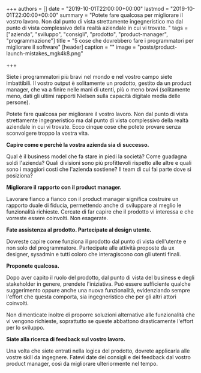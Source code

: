 +++
authors = []
date = "2019-10-01T22:00:00+00:00"
lastmod = "2019-10-01T22:00:00+00:00"
summary = "Potete fare qualcosa per migliorare il vostro lavoro. Non dal punto di vista strettamente ingegneristico ma dal punto di vista complessivo della realtà aziendale in cui vi trovate. "
tags = ["azienda", "sviluppo", "consigli", "prodotto", "product-manager", "programmazione"]
title = "5 cose che dovrebbero fare i programmatori per migliorare il software"
[header]
caption = ""
image = "posts/product-launch-mistakes_mgk4k8.png"

+++

Siete i programmatori più bravi nel mondo e nel vostro campo siete imbattibili. Il vostro output è solitamente un prodotto, gestito da un product manager, che va a finire nelle mani di utenti, più o meno bravi (solitamente meno, dati gli ultimi rapporti Nielsen sulla capacità digitale media delle persone).

Potete fare qualcosa per migliorare il vostro lavoro. Non dal punto di vista strettamente ingegneristico ma dal punto di vista complessivo della realtà aziendale in cui vi trovate. Ecco cinque cose che potete provare senza sconvolgere troppo la vostra vita.

**Capire come e perchè la vostra azienda sia di successo.**

Qual è il business model che fa stare in piedi la società? Come guadagna soldi l'azienda? Quali divisioni sono più profittevoli rispetto alle altre e quali sono i maggiori costi che l'azienda sostiene? Il team di cui fai parte dove si posiziona?

**Migliorare il rapporto con il product manager.**

Lavorare fianco a fianco con il product manager significa costruire un rapporto duale di fiducia, permettendo anche di sviluppare al meglio le funzionalità richieste. Cercate di far capire che il prodotto vi interessa e che vorreste essere coinvolti. Non esagerate.

**Fate assistenza al prodotto. Partecipate al design utente.**

Dovreste capire come funziona il prodotto dal punto di vista dell'utente e non solo del programmatore. Partecipate alle attività proposte da ux designer, sysadmin e tutti coloro che interagiscono con gli utenti finali.

**Proponete qualcosa.**

Dopo aver capito il ruolo del prodotto, dal punto di vista del business e degli stakeholder in genere, prendete l'iniziativa. Può essere sufficiente qualche suggerimento oppure anche una nuova funzionalità, evidenziando sempre l'effort che questa comporta, sia ingegneristico che per gli altri attori coinvolti.

Non dimenticate inoltre di proporre soluzioni alternative alle funzionalità che vi vengono richieste, soprattutto se queste abbattono drasticamente l'effort per lo sviluppo.

**Siate alla ricerca di feedback sul vostro lavoro.**

Una volta che siete entrati nella logica del prodotto, dovrete applicarla alle vostre skill da ingegnere. Fatevi date dei consigli e dei feedback dal vostro product manager, così da migliorare ulteriormente nel tempo.
